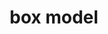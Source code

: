---
date:  ""
draft: false
title: "box model"
weight: 15
parted:
    name: ""
    goal: "Parted 1"
    desc: "Memahami box model CSS sebagai konsep dasar yang bertugas dalam pengaturan ukuran, jarak, dan tata letak elemen pada halaman website."
    icon: ""
tasker:
    name: ""
    goal: "Parted 1"
    desc: "Mencari konsep dan prinsip dasar perpustakaan digital."
    icon: ""
assign:
    name: ""
    goal: "Parted 1"
    desc: "Membuat konsep dan prinsip dasar perpustakaan digital."
    icon: ""
metadata:
    index: false
    thumb: "cover.jpg"
    author: [ "null" ]
description: "Memahami box model CSS sebagai konsep dasar mengatur ukuran, jarak, dan tata letak elemen halaman."
---